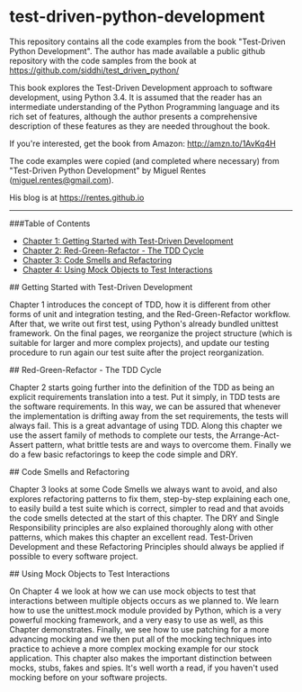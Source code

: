 # test-driven-python-development

This repository contains all the code examples from the book "Test-Driven Python Development". The author has made available a public github repository with the code samples from the book at https://github.com/siddhi/test_driven_python/

This book explores the Test-Driven Development approach to software development, using Python 3.4. It is assumed that the reader has an intermediate understanding of the Python Programming language and its rich set of features, although the author presents a comprehensive description of these features as they are needed throughout the book.

If you're interested, get the book from Amazon: http://amzn.to/1AvKq4H

The code examples were copied (and completed where necessary) from "Test-Driven Python Development" by Miguel Rentes (miguel.rentes@gmail.com).

His blog is at https://rentes.github.io

--------------------

###Table of Contents
- [Chapter 1: Getting Started with Test-Driven Development](#Chap1)
- [Chapter 2: Red-Green-Refactor - The TDD Cycle](#Chap2)
- [Chapter 3: Code Smells and Refactoring](#Chap3)
- [Chapter 4: Using Mock Objects to Test Interactions](#Chap4)

<div id='Chap1' />
## Getting Started with Test-Driven Development

Chapter 1 introduces the concept of TDD, how it is different from other forms of unit and integration testing, and the Red-Green-Refactor workflow. After that, we write out first test, using Python's already bundled unittest framework. On the final pages, we reorganize the project structure (which is suitable for larger and more complex projects), and update our testing procedure to run again our test suite after the project reorganization.

<div id='Chap2' />
## Red-Green-Refactor - The TDD Cycle

Chapter 2 starts going further into the definition of the TDD as being an explicit requirements translation into a test. Put it simply, in TDD tests are the software requirements. In this way, we can be assured that whenever the implementation is drifting away from the set requirements, the tests will always fail. This is a great advantage of using TDD. Along this chapter we use the assert family of methods to complete our tests, the Arrange-Act-Assert pattern, what brittle tests are and ways to overcome them. Finally we do a few basic refactorings to keep the code simple and DRY.

<div id='Chap3' />
## Code Smells and Refactoring

Chapter 3 looks at some Code Smells we always want to avoid, and also explores refactoring patterns to fix them, step-by-step explaining each one, to easily build a test suite which is correct, simpler to read and that avoids the code smells detected at the start of this chapter. The DRY and Single Responsibility principles are also explained thoroughly along with other patterns, which makes this chapter an excellent read. Test-Driven Development and these Refactoring Principles should always be applied if possible to every software project.

<div id='Chap4' />
## Using Mock Objects to Test Interactions

On Chapter 4 we look at how we can use mock objects to test that interactions between multiple objects occurs as we planned to. We learn how to use the unittest.mock module provided by Python, which is a very powerful mocking framework, and a very easy to use as well, as this Chapter demonstrates. Finally, we see how to use patching for a more advancing mocking and we then put all of the mocking techniques into practice to achieve a more complex mocking example for our stock application. This chapter also makes the important distinction between mocks, stubs, fakes and spies. It's well worth a read, if you haven't used mocking before on your software projects.